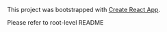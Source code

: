 This project was bootstrapped with [Create React App](https://github.com/facebook/create-react-app).

Please refer to root-level README
